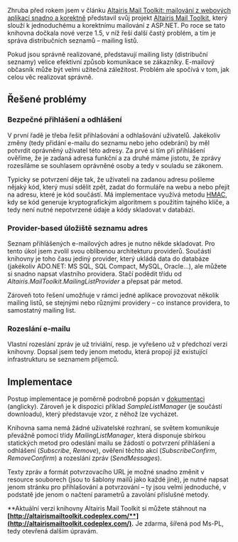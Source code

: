 <!-- dcterms:identifier = aspnetcz#325 -->
<!-- dcterms:title = Altairis Mail Toolkit: Nyní i s podporou mailing listů (a stále zdarma) -->
<!-- dcterms:abstract = Zhruba před rokem jsem představil svůj projekt Altairis Mail Toolkit, který slouží k jednoduchému a korektnímu mailování z ASP.NET. Po roce se tato knihovna dočkala nové verze 1.5, v níž řeší další častý problém, a tím je správa distribučních seznamů – mailing listů. -->
<!-- np9:categoryId = 7 -->
<!-- x4w:category = Software -->
<!-- np9:authorId = 1 -->
<!-- np9:authorEmail = michal.valasek@altairis.cz -->
<!-- dcterms:creator = Michal Altair Valášek -->
<!-- dcterms:created = 2011-06-13T17:06:15.14+02:00 -->
<!-- dcterms:dateSubmitted = 2011-06-13T17:06:54.173+02:00 -->
<!-- dcterms:dateAccepted = 2011-06-13T00:00:00+02:00 -->
<!-- x4w:pictureWidth = 150 -->
<!-- x4w:pictureHeight = 130 -->
<!-- x4w:pictureUrl = /perex-pictures/20110613-altairis-mail-toolkit-nyni-i-s-podporou-mailing-listu-a-stale-zdarma.png -->

Zhruba před rokem jsem v článku [Altairis Mail Toolkit: mailování z webových aplikací snadno a korektně](http://www.aspnet.cz/articles/286-altairis-mail-toolkit-mailovani-z-webovych-aplikaci-snadno-a-korektne) představil svůj projekt [Altairis Mail Toolkit](http://altairismailtoolkit.codeplex.com/), který slouží k jednoduchému a korektnímu mailování z ASP.NET. Po roce se tato knihovna dočkala nové verze 1.5, v níž řeší další častý problém, a tím je správa distribučních seznamů – mailing listů.

Pokud jsou správně realizované, představují mailing listy (distribuční seznamy) velice efektivní způsob komunikace se zákazníky. E-mailový občasník může být velmi užitečná záležitost. Problém ale spočívá v tom, jak celou věc realizovat správně.

## Řešené problémy

### Bezpečné přihlášení a odhlášení

V první řadě je třeba řešit přihlašování a odhlašování uživatelů. Jakékoliv změny (tedy přidání e-mailu do seznamu nebo jeho odebrání) by měl potvrdit oprávněný uživatel této adresy. Za prvé si tím při přihlášení ověříme, že je zadaná adresa funkční a za druhé máme jistotu, že zprávy rozesíláme se souhlasem oprávněné osoby a tedy v souladu se zákonem.

Typicky se potvrzení děje tak, že uživateli na zadanou adresu pošleme nějaký kód, který musí sdělit zpět, zadat do formuláře na webu a nebo přejít na adresu, které je kód součástí. Má implementace využívá metodu [HMAC](http://www.aspnet.cz/articles/146-hmac-hash-message-authentication-code), kdy se kód generuje kryptografickým algoritmem s použitím tajného klíče, a tedy není nutné nepotvrzené údaje a kódy skladovat v databázi.

### Provider-based úložiště seznamu adres

Seznam přihlášených e-mailových adres je nutno někde skladovat. Pro tento úkol jsem zvolil svou oblíbenou architekturu providerů. Součástí knihovny je toho času jediný provider, který ukládá data do databáze (jakékoliv ADO.NET: MS SQL, SQL Compact, MySQL, Oracle…), ale můžete si snadno napsat vlastního providera. Stačí podědit třídu od *Altairis.MailToolkit.MailingListProvider* a přepsat pár metod.

Zároveň toto řešení umožňuje v rámci jedné aplikace provozovat několik mailing listů, se stejnými nebo různými providery – co instance providera, to samostatný mailing list.

### Rozeslání e-mailu

Vlastní rozeslání zpráv je už triviální, resp. je vyřešeno už v předchozí verzi knihovny. Dopsal jsem tedy jenom metodu, která propojí již existující infrastrukturu se seznamem příjemců.

## Implementace

Postup implementace je poměrně podrobně popsán v [dokumentaci](http://altairismailtoolkit.codeplex.com/wikipage?title=Mailing%20List%20Management) (anglicky). Zároveň je k dispozici příklad *SampleListManager* (je součástí downloadu), který představuje vzor, z něhož lze vycházet.

Knihovna sama nemá žádné uživatelské rozhraní, se světem komunikuje převážně pomocí třídy *MailingListManager*, která disponuje sbírkou statických metod pro odeslání mailu se žádostí o potvrzení přihlášení a odhlášení (*Subscribe*, *Remove*), ověření těchto akcí (*SubscribeConfirm*, *RemoveConfirm*) a rozeslání zpráv (*SendMessages*).

Texty zpráv a formát potvrzovacího URL je možné snadno změnit v resource souborech (jsou to šablony mailů jako každé jiné), je nutné napsat jenom stránku pro přihlašování a potvrzování – ty jsou velmi jednoduché, v podstatě jde jenom o načtení parametrů a zavolání příslušné metody.

**Aktuální verzi knihovny Altairis Mail Toolkit si můžete stáhnout na **[**http://altairismailtoolkit.codeplex.com/**](http://altairismailtoolkit.codeplex.com/)**.** Je zdarma, šířená pod Ms-PL, tedy otevřená dalším úpravám.